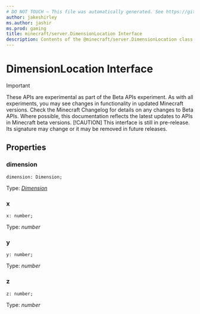 ```yaml
---
# DO NOT TOUCH — This file was automatically generated. See https://github.com/mojang/minecraftapidocsgenerator to modify descriptions, examples, etc.
author: jakeshirley
ms.author: jashir
ms.prod: gaming
title: minecraft/server.DimensionLocation Interface
description: Contents of the @minecraft/server.DimensionLocation class.
---
```

# DimensionLocation Interface
>[!IMPORTANT]
>These APIs are experimental as part of the Beta APIs experiment. As with all experiments, you may see changes in functionality in updated Minecraft versions. Check the Minecraft Changelog for details on any changes to Beta APIs. Where possible, this documentation reflects the latest updates to APIs in Minecraft beta versions.
> [!CAUTION]
> This interface is still in pre-release.  Its signature may change or it may be removed in future releases.

## Properties

### **dimension**
`dimension: Dimension;`

Type: [*Dimension*](Dimension.md)

### **x**
`x: number;`

Type: *number*

### **y**
`y: number;`

Type: *number*

### **z**
`z: number;`

Type: *number*
